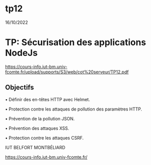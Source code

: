 # tp12

16/10/2022

<h1>TP: Sécurisation des applications NodeJs</h1>

https://cours-info.iut-bm.univ-fcomte.fr/upload/supports/S3/web/cot%20serveur/TP12.pdf


<h2>Objectifs</h2>

  • Définir des en-têtes HTTP avec Helmet.
  
  • Protection contre les attaques de pollution des paramètres HTTP.
  
  • Prévention de la pollution JSON.
  
  • Prévention des attaques XSS.
  
  • Protection contre les attaques CSRF.
  
IUT BELFORT MONTBÉLIARD

https://cours-info.iut-bm.univ-fcomte.fr/
